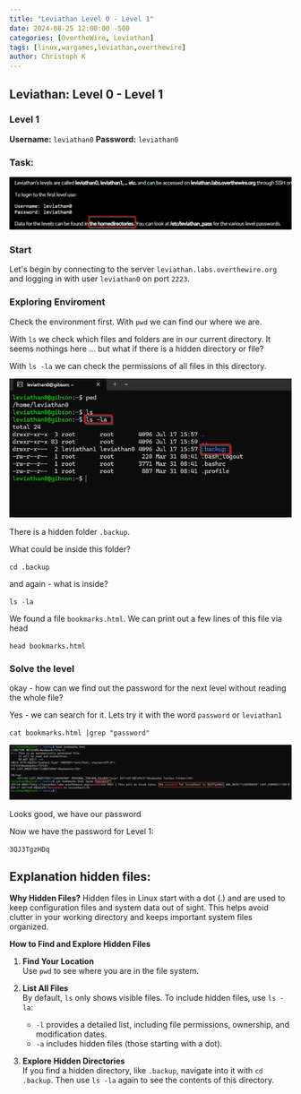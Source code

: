 ```yaml
---
title: "Leviathan Level 0 - Level 1"
date: 2024-08-25 12:00:00 -500 
categories: [OvertheWire, Leviathan]
tags: [linux,wargames,leviathan,overthewire]
author: Christoph K
---
```







## Leviathan: Level 0 - Level 1

### Level 1

**Username:** `leviathan0` 
**Password:** `leviathan0`

### Task:

![Task](assets/img/Leviathan_0/Leviathan_task.png)

### Start

Let's begin by connecting to the server `leviathan.labs.overthewire.org` and logging in with user `leviathan0` on port `2223`.



### Exploring Enviroment

Check the environment first. With `pwd` we can find our where we are.  

With `ls` we check which files and folders are in our current directory. 
It seems nothings here ... but what if there is a hidden directory or file?

With `ls -la` we can check the permissions of all files in this directory.

![Pic1](assets/img/Leviathan_0/Leviathan_1.png)

There is a hidden folder `.backup`.

What could be inside this folder?

`cd .backup`

and again - what is inside? 

`ls -la`


We found a file `bookmarks.html`. We can print out a few lines of this file via head

`head bookmarks.html`

### Solve the level

okay - how can we find out the password for the next level without reading the whole file? 

Yes - we can search for it. Lets try it with the word `password` or `leviathan1`


`cat bookmarks.html |grep "password" `


![Pic2](assets/img/Leviathan_0/Leviathan_2.png)

Looks good, we have our password



Now we have the password for Level 1:

`3QJ3TgzHDq`


## Explanation hidden files: 

**Why Hidden Files?**
Hidden files in Linux start with a dot (.) and are used to keep configuration files and system data out of sight. This helps avoid clutter in your working directory and keeps important system files organized.

**How to Find and Explore Hidden Files**

1. **Find Your Location**  
   Use `pwd` to see where you are in the file system.

2. **List All Files**  
   By default, `ls` only shows visible files. To include hidden files, use `ls -la`:
   - `-l` provides a detailed list, including file permissions, ownership, and modification dates.
   - `-a` includes hidden files (those starting with a dot).

3. **Explore Hidden Directories**  
   If you find a hidden directory, like `.backup`, navigate into it with `cd .backup`. Then use `ls -la` again to see the contents of this directory.

